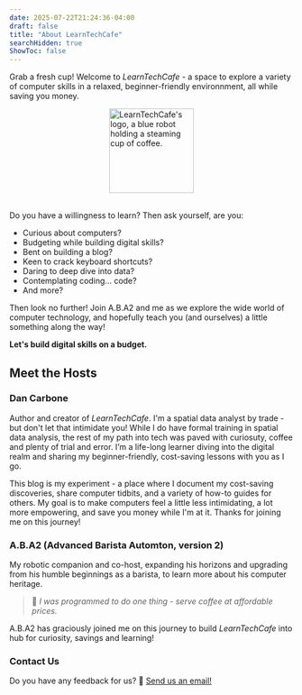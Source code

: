 ```yaml
---
date: 2025-07-22T21:24:36-04:00
draft: false
title: "About LearnTechCafe"
searchHidden: true
ShowToc: false
---
```


Grab a fresh cup! Welcome to *LearnTechCafe* - a space to explore a variety of computer skills in a relaxed, beginner-friendly environnment, all while saving you money.

<img src="/images/LTC-Logo-only-min.png" alt="LearnTechCafe's logo, a blue robot holding a steaming cup of coffee." style="display: block; margin: 0 auto; width: 150px; height; auto;">
<br>

Do you have a willingness to learn? Then ask yourself, are you:
- Curious about computers?
- Budgeting while building digital skills?
- Bent on building a blog?
- Keen to crack keyboard shortcuts?
- Daring to deep dive into data?
- Contemplating coding... code?
- And more?

Then look no further! Join A.B.A2 and me as we explore the wide world of computer technology, and hopefully teach you (and ourselves) a little something along the way!

**Let's build digital skills on a budget.**

## Meet the Hosts

### Dan Carbone

Author and creator of *LearnTechCafe*. I'm a spatial data analyst by trade - but don't let that intimidate you! While I do have formal training in spatial data analysis, the rest of my path into tech was paved with curiosuty, coffee and plenty of trial and error. I’m a life-long learner diving into the digital realm and sharing my beginner-friendly, cost-saving lessons with you as I go.

This blog is my experiment - a place where I document my cost-saving discoveries, share computer tidbits, and a variety of how-to guides for others. My goal is to make computers feel a little less intimidating, a lot more empowering, and save you money while I'm at it. Thanks for joining me on this journey!

### A.B.A2 (Advanced Barista Automton, version 2)
My robotic companion and co-host, expanding his horizons and upgrading from his humble beginnings as a barista, to learn more about his computer heritage.
> 🤖 *I was programmed to do one thing - serve coffee at affordable prices.*

A.B.A2 has graciously joined me on this journey to build *LearnTechCafe* into hub for curiosity, savings and learning!

### Contact Us
Do you have any feedback for us?
💬 [Send us an email!](mailto:hello@learntechcafe.com)